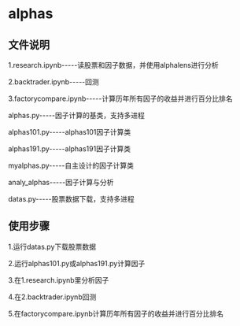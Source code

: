# alphas
## 文件说明

1.research.ipynb-----读股票和因子数据，并使用alphalens进行分析

2.backtrader.ipynb-----回测

3.factorycompare.ipynb-----计算历年所有因子的收益并进行百分比排名

alphas.py-----因子计算的基类，支持多进程

alphas101.py-----alphas101因子计算类

alphas191.py-----alphas191因子计算类

myalphas.py-----自主设计的因子计算类

analy_alphas-----因子计算与分析

datas.py-----股票数据下载，支持多进程


## 使用步骤

1.运行datas.py下载股票数据

2.运行alphas101.py或alphas191.py计算因子

3.在1.research.ipynb里分析因子

4.在2.backtrader.ipynb回测

5.在factorycompare.ipynb计算历年所有因子的收益并进行百分比排名
